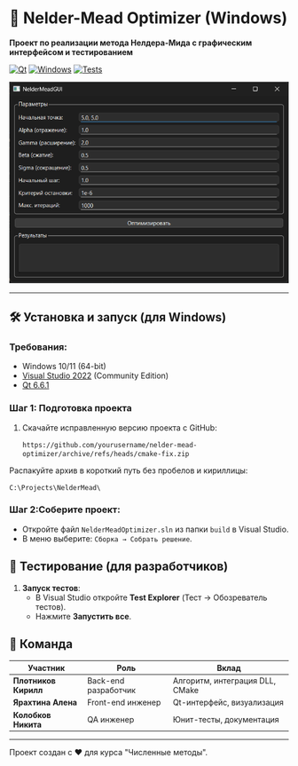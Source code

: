 # 🚀 Nelder-Mead Optimizer (Windows)

**Проект по реализации метода Нелдера-Мида с графическим интерфейсом и тестированием**

[![Qt](https://img.shields.io/badge/Qt-6.6.1-green?logo=qt)](https://www.qt.io/)
[![Windows](https://img.shields.io/badge/Windows-10%2F11-blue?logo=windows)](https://www.microsoft.com/)
[![Tests](https://img.shields.io/badge/Тесты-Passed-brightgreen)](https://github.com/google/googletest)

<img src="screenshot.png" width="600" alt="Скриншот интерфейса">

---

## 🛠 Установка и запуск (для Windows)

### Требования:
- Windows 10/11 (64-bit)
- [Visual Studio 2022](https://visualstudio.microsoft.com/ru/) (Community Edition)
- [Qt 6.6.1](https://www.qt.io/download) 
### Шаг 1: Подготовка проекта
1. Скачайте исправленную версию проекта с GitHub:
   ```url
   https://github.com/yourusername/nelder-mead-optimizer/archive/refs/heads/cmake-fix.zip
Распакуйте архив в короткий путь без пробелов и кириллицы:
 ```url
C:\Projects\NelderMead\
```
### Шаг 2:**Соберите проект**:
   - Откройте файл `NelderMeadOptimizer.sln` из папки `build` в Visual Studio.
   - В меню выберите: `Сборка → Собрать решение`.


## 🧪 Тестирование (для разработчиков)

1. **Запуск тестов**:
   - В Visual Studio откройте **Test Explorer** (Тест → Обозреватель тестов).
   - Нажмите **Запустить все**.
## 👥 Команда

| Участник             | Роль                | Вклад                              |
|----------------------|---------------------|------------------------------------|
| **Плотников Кирилл** | Back-end разработчик | Алгоритм, интеграция DLL, CMake   |
| **Ярахтина Алена**   | Front-end инженер   | Qt-интерфейс, визуализация        |
| **Колобков Никита**  | QA инженер          | Юнит-тесты, документация          |

---

Проект создан с ❤️ для курса "Численные методы".  
